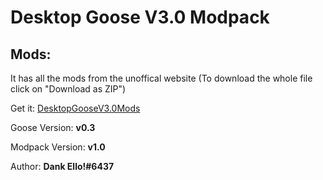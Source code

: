 # Desktop Goose V3.0 Modpack

## Mods:

It has all the mods from the unoffical website
(To download the whole file click on "Download as ZIP")

Get it: [DesktopGooseV3.0Mods](https://mega.nz/#F!HDgQkSbI!uQZ_srBp2-ZmOPFF-Q-6YQ)

Goose Version: **v0.3**

Modpack Version: **v1.0**

Author: **Dank Ello!#6437**
